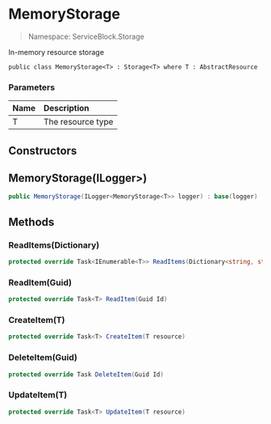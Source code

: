 # MemoryStorage

> Namespace: ServiceBlock.Storage

In-memory resource storage

```text
public class MemoryStorage<T> : Storage<T> where T : AbstractResource
```

### Parameters

| Name | Description |
| :--- | :--- |
| T | The resource type |

## Constructors

## MemoryStorage\(ILogger&gt;\)

```csharp
public MemoryStorage(ILogger<MemoryStorage<T>> logger) : base(logger)
```

## Methods

### ReadItems\(Dictionary\)

```csharp
protected override Task<IEnumerable<T>> ReadItems(Dictionary<string, string> searchParams)
```

### ReadItem\(Guid\)

```csharp
protected override Task<T> ReadItem(Guid Id)
```

### CreateItem\(T\)

```csharp
protected override Task<T> CreateItem(T resource)
```

### DeleteItem\(Guid\)

```csharp
protected override Task DeleteItem(Guid Id)
```

### UpdateItem\(T\)

```csharp
protected override Task<T> UpdateItem(T resource)
```

